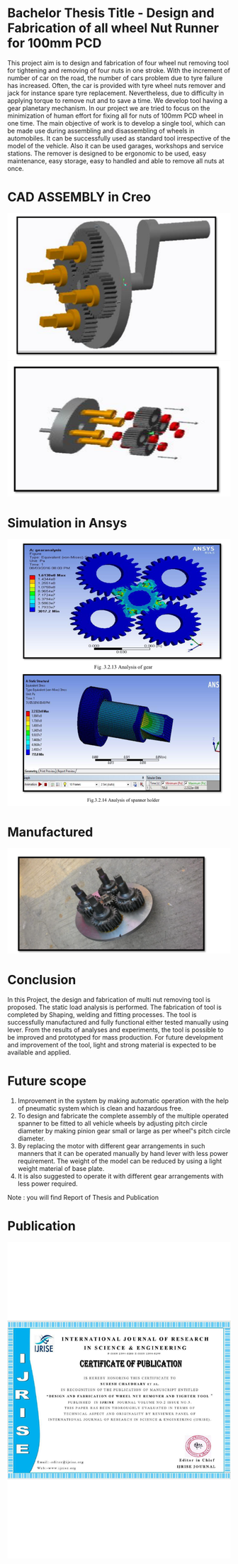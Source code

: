 # Bachelor Thesis Title - Design and Fabrication of all wheel Nut Runner for 100mm PCD 

This project aim is to design and fabrication of four wheel nut removing tool for tightening and removing of four nuts in one stroke. With the increment of number of car on the road, the number of cars problem due to tyre failure has increased. Often, the car is provided with tyre wheel nuts remover and jack for instance spare tyre replacement. Nevertheless, due to difficulty in applying torque to remove nut and to save a time. We develop tool having a gear planetary mechanism. In our project we are tried to focus on the minimization of human effort for fixing all for nuts of 100mm PCD wheel in one time. The main objective of work is to develop a single tool, which can be made use during assembling and disassembling of wheels in automobiles. It
can be successfully used as standard tool irrespective of the model of the vehicle. Also it can be used garages, workshops and service stations. The remover is designed to be ergonomic to be used, easy maintenance, easy storage, easy to handled and able to remove all nuts at once.

# CAD ASSEMBLY in Creo

<img src= "assambly.png" >

<img src= "assemblY.png" >

# Simulation in Ansys
<img src= "analysis.png" >

# Manufactured
<img src= "manufactured.png" >


# Conclusion 

In this Project, the design and fabrication of multi nut removing tool is proposed. The static load analysis is performed. The fabrication of tool is completed by Shaping, welding and fitting processes. The tool is successfully manufactured and fully functional either tested manually using lever. From the results of analyses and experiments, the tool is possible to be improved and prototyped for mass production. For future development and improvement of the tool, light and strong material is expected to be available and applied.


#  Future scope 

1. Improvement in the system by making automatic operation with the help of pneumatic system which is clean and hazardous free.
2. To design and fabricate the complete assembly of the multiple operated spanner to be fitted to all vehicle wheels by adjusting pitch circle diameter by making pinion gear small or large as per wheel‟s pitch circle diameter.
3. By replacing the motor with different gear arrangements in such manners that it can be operated manually by hand lever with less power requirement. The weight of the model can be reduced by using a light weight material of base plate.
4. It is also suggested to operate it with different gear arrangements with less power required.





Note : you will find Report of Thesis and Publication


# Publication
<img src= "IJRISE.jpg" >
